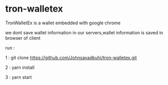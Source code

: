 # tron-walletex

TronWalletEx is a wallet embedded with google chrome 

we dont save wallet information in our servers,wallet information is saved in browser of client 

run : 

1 : git clone https://github.com/Johnsavadkuhi/tron-walletex.git 

2 : yarn install  

3 : yarn start  

